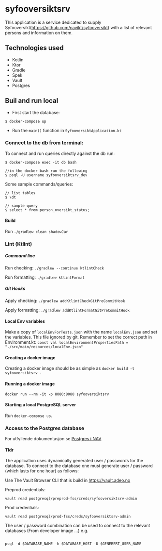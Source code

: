# syfooversiktsrv
This application is a service dedicated to supply Syfooversikt(https://github.com/navikt/syfooversikt) with a list of
relevant persons and information on them.

## Technologies used
* Kotlin
* Ktor
* Gradle
* Spek
* Vault
* Postgres

## Buil and run local

* First start the database:
```console
$ docker-compose up
```

* Run the `main()` function in `SyfooversiktApplication.kt`

### Connect to the db from terminal:

To connect and run queries directly against the db run:
```console
$ docker-compose exec -it db bash

//in the docker bash run the following
$ psql -U username syfooversiktsrv_dev
```

Some sample commands/queries:
```console
// list tables
$ \dt

// sample query
$ select * from person_oversikt_status;
```

#### Build
Run `./gradlew clean shadowJar`

### Lint (Ktlint)
##### Command line
Run checking: `./gradlew --continue ktlintCheck`

Run formatting: `./gradlew ktlintFormat`
##### Git Hooks
Apply checking: `./gradlew addKtlintCheckGitPreCommitHook`

Apply formatting: `./gradlew addKtlintFormatGitPreCommitHook`

   
#### Local Env variables
Make a copy of `localEnvForTests.json` with the name `localEnv.json` and set the variables. This file ignored by git.
Remember to set the correct path in Environment.kt: `const val localEnvironmentPropertiesPath = "./src/main/resources/localEnv.json"`

#### Creating a docker image
Creating a docker image should be as simple as `docker build -t syfooversiktsrv .`

#### Running a docker image
`docker run --rm -it -p 8080:8080 syfooversiktsrv`

#### Starting a local PostgreSQL server

Run `docker-compose up`.

### Access to the Postgres database

For utfyllende dokumentasjon se [Postgres i NAV](https://github.com/navikt/utvikling/blob/master/PostgreSQL.md)


#### Tldr

The application uses dynamically generated user / passwords for the database.
To connect to the database one must generate user / password (which lasts for one hour)
as follows:

Use The Vault Browser CLI that is build in https://vault.adeo.no


Preprod credentials:

```
vault read postgresql/preprod-fss/creds/syfooversiktsrv-admin

```

Prod credentials:

```
vault read postgresql/prod-fss/creds/syfooversiktsrv-admin

```

The user / password combination can be used to connect to the relevant databases (From developer image ...)
e.g.

```

psql -d $DATABASE_NAME -h $DATABASE_HOST -U $GENERERT_USER_NAME

```
